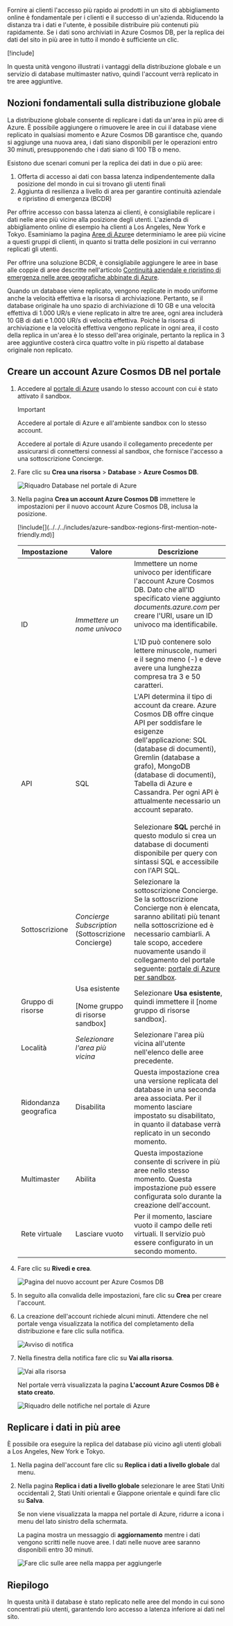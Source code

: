 Fornire ai clienti l'accesso più rapido ai prodotti in un sito di abbigliamento online è fondamentale per i clienti e il successo di un'azienda. Riducendo la distanza tra i dati e l'utente, è possibile distribuire più contenuti più rapidamente. Se i dati sono archiviati in Azure Cosmos DB, per la replica dei dati del sito in più aree in tutto il mondo è sufficiente un clic. 

<!-- Activate the sandbox -->
[!include[](../../../includes/azure-sandbox-activate.md)]

In questa unità vengono illustrati i vantaggi della distribuzione globale e un servizio di database multimaster nativo, quindi l'account verrà replicato in tre aree aggiuntive.

## <a name="global-distribution-basics"></a>Nozioni fondamentali sulla distribuzione globale

La distribuzione globale consente di replicare i dati da un'area in più aree di Azure. È possibile aggiungere o rimuovere le aree in cui il database viene replicato in qualsiasi momento e Azure Cosmos DB garantisce che, quando si aggiunge una nuova area, i dati siano disponibili per le operazioni entro 30 minuti, presupponendo che i dati siano di 100 TB o meno.

Esistono due scenari comuni per la replica dei dati in due o più aree:

1. Offerta di accesso ai dati con bassa latenza indipendentemente dalla posizione del mondo in cui si trovano gli utenti finali
2. Aggiunta di resilienza a livello di area per garantire continuità aziendale e ripristino di emergenza (BCDR)

Per offrire accesso con bassa latenza ai clienti, è consigliabile replicare i dati nelle aree più vicine alla posizione degli utenti. L'azienda di abbigliamento online di esempio ha clienti a Los Angeles, New York e Tokyo. Esaminiamo la pagina [Aree di Azure](https://azure.microsoft.com/global-infrastructure/regions/)e determiniamo le aree più vicine a questi gruppi di clienti, in quanto si tratta delle posizioni in cui verranno replicati gli utenti.

Per offrire una soluzione BCDR, è consigliabile aggiungere le aree in base alle coppie di aree descritte nell'articolo [Continuità aziendale e ripristino di emergenza nelle aree geografiche abbinate di Azure](https://azure.microsoft.com/documentation/articles/best-practices-availability-paired-regions/).

Quando un database viene replicato, vengono replicate in modo uniforme anche la velocità effettiva e la risorsa di archiviazione. Pertanto, se il database originale ha uno spazio di archiviazione di 10 GB e una velocità effettiva di 1.000 UR/s e viene replicato in altre tre aree, ogni area includerà 10 GB di dati e 1.000 UR/s di velocità effettiva. Poiché la risorsa di archiviazione e la velocità effettiva vengono replicate in ogni area, il costo della replica in un'area è lo stesso dell'area originale, pertanto la replica in 3 aree aggiuntive costerà circa quattro volte in più rispetto al database originale non replicato.

## <a name="creating-an-azure-cosmos-db-account-in-the-portal"></a>Creare un account Azure Cosmos DB nel portale

1. Accedere al [portale di Azure](https://portal.azure.com/triplecrownlabs.onmicrosoft.com?azure-portal=true) usando lo stesso account con cui è stato attivato il sandbox.

    > [!IMPORTANT]
    > Accedere al portale di Azure e all'ambiente sandbox con lo stesso account.
    > 
    > Accedere al portale di Azure usando il collegamento precedente per assicurarsi di connettersi connessi al sandbox, che fornisce l'accesso a una sottoscrizione Concierge.

1. Fare clic su **Crea una risorsa** > **Database** > **Azure Cosmos DB**.
   
   ![Riquadro Database nel portale di Azure](../media/2-global-distribution/2-create-nosql-db-databases-json-tutorial.png)

1. Nella pagina **Crea un account Azure Cosmos DB** immettere le impostazioni per il nuovo account Azure Cosmos DB, inclusa la posizione.

    <!-- Resource selection --> [!include[](../../../includes/azure-sandbox-regions-first-mention-note-friendly.md)]
     
    Impostazione|Valore|Descrizione
    ---|---|---
    ID|*Immettere un nome univoco*|Immettere un nome univoco per identificare l'account Azure Cosmos DB. Dato che all'ID specificato viene aggiunto *documents.azure.com* per creare l'URI, usare un ID univoco ma identificabile.<br><br>L'ID può contenere solo lettere minuscole, numeri e il segno meno (-) e deve avere una lunghezza compresa tra 3 e 50 caratteri.
    API|SQL|L'API determina il tipo di account da creare. Azure Cosmos DB offre cinque API per soddisfare le esigenze dell'applicazione: SQL (database di documenti), Gremlin (database a grafo), MongoDB (database di documenti), Tabella di Azure e Cassandra. Per ogni API è attualmente necessario un account separato. <br><br>Selezionare **SQL** perché in questo modulo si crea un database di documenti disponibile per query con sintassi SQL e accessibile con l'API SQL.|
    Sottoscrizione|*Concierge Subscription* (Sottoscrizione Concierge)|Selezionare la sottoscrizione Concierge. Se la sottoscrizione Concierge non è elencata, saranno abilitati più tenant nella sottoscrizione ed è necessario cambiarli. A tale scopo, accedere nuovamente usando il collegamento del portale seguente: [portale di Azure per sandbox](https://portal.azure.com/triplecrownlabs.onmicrosoft.com?azure-portal=true).
    Gruppo di risorse|Usa esistente<br><br><rgn>[Nome gruppo di risorse sandbox]</rgn>|Selezionare **Usa esistente**, quindi immettere il <rgn>[nome gruppo di risorse sandbox]</rgn>.
    Località|*Selezionare l'area più vicina*|Selezionare l'area più vicina all'utente nell'elenco delle aree precedente.
    Ridondanza geografica| Disabilita | Questa impostazione crea una versione replicata del database in una seconda area associata. Per il momento lasciare impostato su disabilitato, in quanto il database verrà replicato in un secondo momento.
    Multimaster | Abilita | Questa impostazione consente di scrivere in più aree nello stesso momento. Questa impostazione può essere configurata solo durante la creazione dell'account.
    Rete virtuale|Lasciare vuoto|Per il momento, lasciare vuoto il campo delle reti virtuali. Il servizio può essere configurato in un secondo momento.

1. Fare clic su **Rivedi e crea**.

    ![Pagina del nuovo account per Azure Cosmos DB](../media/2-global-distribution/2-azure-cosmos-db-create-new-account.png)

1. In seguito alla convalida delle impostazioni, fare clic su **Crea** per creare l'account.

1. La creazione dell'account richiede alcuni minuti. Attendere che nel portale venga visualizzata la notifica del completamento della distribuzione e fare clic sulla notifica.

    ![Avviso di notifica](../media/2-global-distribution/2-azure-cosmos-db-notification.png)

1. Nella finestra della notifica fare clic su **Vai alla risorsa**.

    ![Vai alla risorsa](../media/2-global-distribution/2-azure-cosmos-db-go-to-resource.png)

    Nel portale verrà visualizzata la pagina **L'account Azure Cosmos DB è stato creato**.

    ![Riquadro delle notifiche nel portale di Azure](../media/2-global-distribution/2-azure-cosmos-db-account-created.png)

## <a name="replicate-data-in-multiple-regions"></a>Replicare i dati in più aree

È possibile ora eseguire la replica del database più vicino agli utenti globali a Los Angeles, New York e Tokyo.

1. Nella pagina dell'account fare clic su **Replica i dati a livello globale** dal menu.
1. Nella pagina **Replica i dati a livello globale** selezionare le aree Stati Uniti occidentali 2, Stati Uniti orientali e Giappone orientale e quindi fare clic su **Salva**.

    Se non viene visualizzata la mappa nel portale di Azure, ridurre a icona i menu del lato sinistro della schermata.
  
    La pagina mostra un messaggio di **aggiornamento** mentre i dati vengono scritti nelle nuove aree. I dati nelle nuove aree saranno disponibili entro 30 minuti.
   
    ![Fare clic sulle aree nella mappa per aggiungerle](../media/2-global-distribution/2-global-replication.gif)
 
## <a name="summary"></a>Riepilogo

In questa unità il database è stato replicato nelle aree del mondo in cui sono concentrati più utenti, garantendo loro accesso a latenza inferiore ai dati nel sito.
